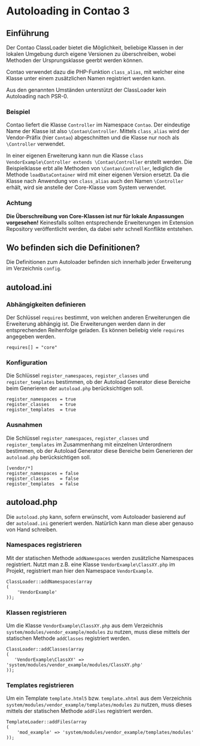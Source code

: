 # Autoloading in Contao 3

## Einführung

Der Contao ClassLoader bietet die Möglichkeit, beliebige Klassen in der
lokalen Umgebung durch eigene Versionen zu überschreiben, wobei Methoden
der Ursprungsklasse geerbt werden können.

Contao verwendet dazu die PHP-Funktion `class_alias`, mit welcher
eine Klasse unter einem zusätzlichen Namen registriert werden kann.

Aus den genannten Umständen unterstützt der ClassLoader kein Autoloading
nach PSR-0.

### Beispiel

Contao liefert die Klasse `Controller` im Namespace `Contao`.
Der eindeutige Name der Klasse ist also `\Contao\Controller`. Mittels
`class_alias` wird der Vendor-Präfix (hier `Contao`) abgeschnitten und die
Klasse nur noch als `\Controller` verwendet.

In einer eigenen Erweiterung kann nun die Klasse
`class VendorExample\Controller extends \Contao\Controller` erstellt werden.
Die Beispielklasse erbt alle Methoden von `\Contao\Controller`, lediglich
die Methode `loadDataContainer` wird mit einer eigenen Version ersetzt.
Da die Klasse nach Anwendung von `class_alias` auch den Namen `\Controller`
erhält, wird sie anstelle der Core-Klasse vom System verwendet.

### Achtung

**Die Überschreibung von Core-Klassen ist nur für lokale Anpassungen
vorgesehen!** Keinesfalls sollten entsprechende Erweiterungen im Extension
Repository veröffentlicht werden, da dabei sehr schnell Konflikte entstehen.


## Wo befinden sich die Definitionen?

Die Definitionen zum Autoloader befinden sich innerhalb jeder Erweiterung
im Verzeichnis `config`.


## autoload.ini

### Abhängigkeiten definieren

Der Schlüssel `requires` bestimmt, von welchen anderen Erweiterungen
die Erweiterung abhängig ist. Die Erweiterungen werden dann in der
entsprechenden Reihenfolge geladen. Es können beliebig viele 
`requires` angegeben werden.
 
``` {.ini}
requires[] = "core"
```

### Konfiguration

Die Schlüssel `register_namespaces`, `register_classes` und 
`register_templates` bestimmen, ob der Autoload Generator diese Bereiche
beim Generieren der `autoload.php` berücksichtigen soll.

``` {.ini}
register_namespaces = true
register_classes    = true
register_templates  = true
```

### Ausnahmen

Die Schlüssel `register_namespaces`, `register_classes` und 
`register_templates` im Zusammenhang mit einzelnen Unterordnern
bestimmen, ob der Autoload Generator diese Bereiche
beim Generieren der `autoload.php` berücksichtigen soll.

``` {.ini}
[vendor/*]
register_namespaces = false
register_classes    = false
register_templates  = false
```


## autoload.php

Die `autoload.php` kann, sofern erwünscht, vom Autoloader basierend
auf der `autoload.ini` generiert werden. Natürlich kann man diese
aber genauso von Hand schreiben.

### Namespaces registrieren

Mit der statischen Methode `addNamespaces` werden zusätzliche Namespaces
registriert. Nutzt man z.B. eine Klasse `VendorExample\ClassXY.php`
im Projekt, registriert man hier den Namespace `VendorExample`.

``` {.php}
ClassLoader::addNamespaces(array
(
    'VendorExample'
));
```

### Klassen registrieren

Um die Klasse `VendorExample\ClassXY.php` aus dem Verzeichnis
`system/modules/vendor_example/modules` zu nutzen, muss diese mittels
der statischen Methode `addClasses` registriert werden.

``` {.php}
ClassLoader::addClasses(array
(
   'VendorExample\ClassXY' => 'system/modules/vendor_example/modules/ClassXY.php' 
));
```

### Templates registrieren

Um ein Template `template.html5` bzw. `template.xhtml` aus dem Verzeichnis
`system/modules/vendor_example/templates/modules` zu nutzen, muss dieses
mittels der statischen Methode `addFiles` registriert werden.

``` {.php}
TemplateLoader::addFiles(array
(
    'mod_example' => 'system/modules/vendor_example/templates/modules'
));
```

